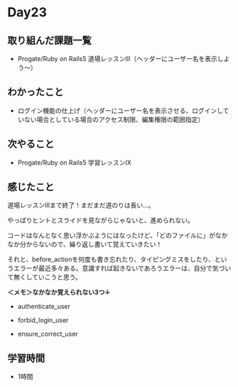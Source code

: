 # Day23
## 取り組んだ課題一覧
- Progate/Ruby on Rails5 道場レッスンⅢ（ヘッダーにユーザー名を表示しよう〜）
## わかったこと
- ログイン機能の仕上げ（ヘッダーにユーザー名を表示させる、ログインしていない場合としている場合のアクセス制限、編集権限の範囲指定）
## 次やること
- Progate/Ruby on Rails5 学習レッスンⅨ
## 感じたこと
道場レッスンⅢまで終了！まだまだ道のりは長い…。
 
やっぱりヒントとスライドを見ながらじゃないと、進められない。
 
コードはなんとなく思い浮かぶようにはなったけど、「どのファイルに」がなかなか分からないので、繰り返し書いて覚えていきたい！
 
それと、before_actionを何度も書き忘れたり、タイピングミスをしたり、というエラーが最近多々ある。意識すれば起きないであろうエラーは、自分で気づいて無くしていこうと思う。

**＜メモ＞なかなか覚えられない3つ↓**
 
- authenticate_user
 
- forbid_login_user
 
- ensure_correct_user
## 学習時間
- 1時間
